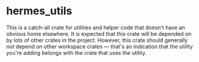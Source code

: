 # hermes_utils

This is a catch-all crate for utilities and helper code that doesn't have an obvious home elsewhere.
It is expected that this crate will be depended on by lots of other crates in the project. However,
this crate should generally *not* depend on other workspace crates — that's an indication that the
utility you're adding belongs with the crate that uses the utility.
